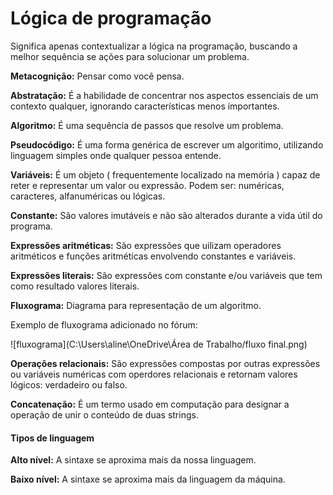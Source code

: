 # Lógica de programação

Significa apenas contextualizar a lógica na programação, buscando a melhor sequência se ações para solucionar um problema.

**Metacognição:** Pensar como você pensa.

**Abstratação:** É a habilidade de concentrar nos aspectos essenciais de um contexto qualquer, ignorando características menos importantes.

**Algoritmo:** É uma sequência de passos que resolve um problema.

**Pseudocódigo:** É uma forma genérica de escrever um algoritimo, utilizando linguagem simples onde qualquer pessoa entende.

**Variáveis:** É um objeto ( frequentemente localizado na memória ) capaz de reter e representar um valor ou expressão. Podem ser: numéricas, caracteres, alfanuméricas ou lógicas.

**Constante:** São valores imutáveis e não são alterados durante a vida útil do programa.

**Expressões aritméticas:** São expressões que uilizam operadores aritméticos e funções aritméticas envolvendo constantes e variáveis.

**Expressões literais:** São expressões com constante e/ou variáveis que tem como resultado valores literais.

**Fluxograma:** Diagrama para representação de um algoritmo.

Exemplo de fluxograma adicionado no fórum:

![fluxograma](C:\Users\aline\OneDrive\Área de Trabalho/fluxo final.png)



**Operações relacionais:** São expressões compostas por outras expressões ou variáveis numéricas com operdores relacionais e retornam valores lógicos: verdadeiro ou falso.

**Concatenação:** É um termo usado em computação para designar a operação de unir o conteúdo de duas strings.



#### Tipos de linguagem

**Alto nível:** A sintaxe se aproxima mais da nossa linguagem.

**Baixo nível:** A sintaxe se aproxima mais da linguagem da máquina.











